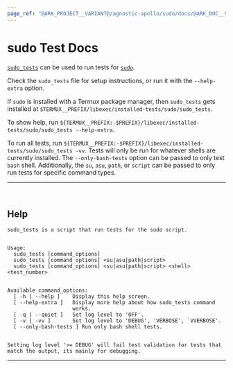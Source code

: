 ```yaml
---
page_ref: "@ARK_PROJECT__VARIANT@/agnostic-apollo/sudo/docs/@ARK_DOC__VERSION@/developer/test/index.md"
---
```


# sudo Test Docs

<!-- @ARK_DOCS__HEADER_PLACEHOLDER@ -->

[`sudo_tests`](https://github.com/agnostic-apollo/sudo/blob/master/tests/sudo_tests) can be used to run tests for [`sudo`](https://github.com/agnostic-apollo/sudo).

Check the `sudo_tests` file for setup instructions, or run it with the `--help-extra` option.

If `sudo` is installed with a Termux package manager, then `sudo_tests` gets installed at `$TERMUX__PREFIX/libexec/installed-tests/sudo/sudo_tests`.

To show help, run `${TERMUX__PREFIX:-$PREFIX}/libexec/installed-tests/sudo/sudo_tests --help-extra`.

To run all tests, run `${TERMUX__PREFIX:-$PREFIX}/libexec/installed-tests/sudo/sudo_tests -vv`. Tests will only be run for whatever shells are currently installed. The `--only-bash-tests` option can be passed to only test `bash` shell. Additionally, the `su`, `asu`, `path`, or `script` can be passed to only run tests for specific command types.

---

&nbsp;





## Help

```
sudo_tests is a script that run tests for the sudo script.


Usage:
  sudo_tests [command_options]
  sudo_tests [command_options] <su|asu|path|script>
  sudo_tests [command_options] <su|asu|path|script> <shell> <test_number>


Available command_options:
  [ -h | --help ]    Display this help screen.
  [ --help-extra ]   Display more help about how sudo_tests command
                     works.
  [ -q | --quiet ]   Set log level to 'OFF'.
  [ -v | -vv ]       Set log level to 'DEBUG', 'VERBOSE', `VVERBOSE'.
  [ --only-bash-tests ] Run only bash shell tests.


Setting log level '>= DEBUG' will fail test validation for tests that
match the output, its mainly for debugging.
```

---

&nbsp;
